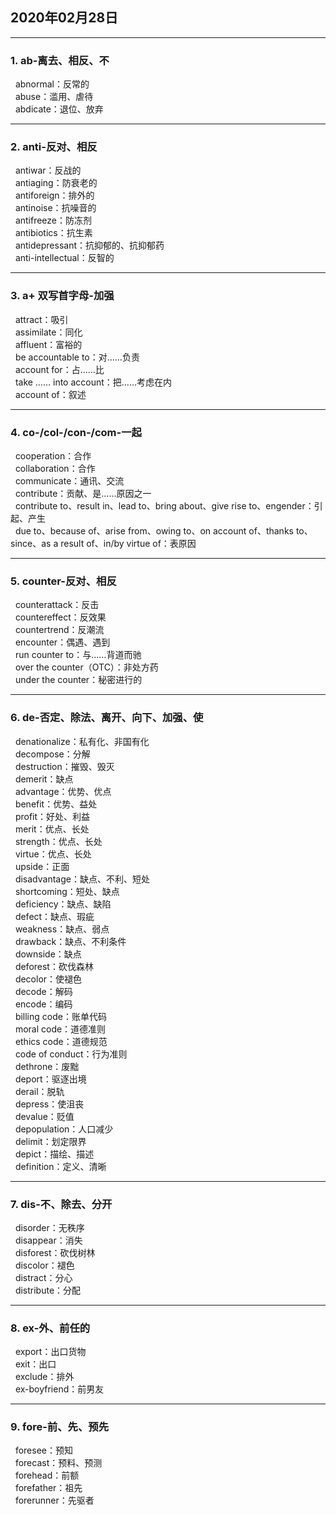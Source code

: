 ## 2020年02月28日
- - -
### 1. ab-离去、相反、不
&nbsp;&nbsp;abnormal：反常的  
&nbsp;&nbsp;abuse：滥用、虐待  
&nbsp;&nbsp;abdicate：退位、放弃  
- - -
### 2. anti-反对、相反
&nbsp;&nbsp;antiwar：反战的  
&nbsp;&nbsp;antiaging：防衰老的  
&nbsp;&nbsp;antiforeign：排外的  
&nbsp;&nbsp;antinoise：抗噪音的  
&nbsp;&nbsp;antifreeze：防冻剂  
&nbsp;&nbsp;antibiotics：抗生素  
&nbsp;&nbsp;antidepressant：抗抑郁的、抗抑郁药  
&nbsp;&nbsp;anti-intellectual：反智的  
- - -
### 3. a+ 双写首字母-加强
&nbsp;&nbsp;attract：吸引  
&nbsp;&nbsp;assimilate：同化  
&nbsp;&nbsp;affluent：富裕的  
&nbsp;&nbsp;be accountable to：对……负责  
&nbsp;&nbsp;account for：占……比  
&nbsp;&nbsp;take …… into account：把……考虑在内  
&nbsp;&nbsp;account of：叙述  
- - -
### 4. co-/col-/con-/com-一起 
&nbsp;&nbsp;cooperation：合作  
&nbsp;&nbsp;collaboration：合作  
&nbsp;&nbsp;communicate：通讯、交流  
&nbsp;&nbsp;contribute：贡献、是……原因之一  
&nbsp;&nbsp;contribute to、result in、lead to、bring about、give rise to、engender：引起、产生  
&nbsp;&nbsp;due to、because of、arise from、owing to、on account of、thanks to、since、as a result of、in/by virtue of：表原因  
- - -
### 5. counter-反对、相反  
&nbsp;&nbsp;counterattack：反击  
&nbsp;&nbsp;countereffect：反效果  
&nbsp;&nbsp;countertrend：反潮流  
&nbsp;&nbsp;encounter：偶遇、遇到  
&nbsp;&nbsp;run counter to：与……背道而驰  
&nbsp;&nbsp;over the counter（OTC）：非处方药  
&nbsp;&nbsp;under the counter：秘密进行的  
- - -
### 6. de-否定、除法、离开、向下、加强、使  
&nbsp;&nbsp;denationalize：私有化、非国有化  
&nbsp;&nbsp;decompose：分解  
&nbsp;&nbsp;destruction：摧毁、毁灭  
&nbsp;&nbsp;demerit：缺点  
&nbsp;&nbsp;advantage：优势、优点  
&nbsp;&nbsp;benefit：优势、益处  
&nbsp;&nbsp;profit：好处、利益  
&nbsp;&nbsp;merit：优点、长处  
&nbsp;&nbsp;strength：优点、长处  
&nbsp;&nbsp;virtue：优点、长处  
&nbsp;&nbsp;upside：正面  
&nbsp;&nbsp;disadvantage：缺点、不利、短处  
&nbsp;&nbsp;shortcoming：短处、缺点  
&nbsp;&nbsp;deficiency：缺点、缺陷  
&nbsp;&nbsp;defect：缺点、瑕疵  
&nbsp;&nbsp;weakness：缺点、弱点  
&nbsp;&nbsp;drawback：缺点、不利条件  
&nbsp;&nbsp;downside：缺点  
&nbsp;&nbsp;deforest：砍伐森林  
&nbsp;&nbsp;decolor：使褪色  
&nbsp;&nbsp;decode：解码  
&nbsp;&nbsp;encode：编码  
&nbsp;&nbsp;billing code：账单代码  
&nbsp;&nbsp;moral code：道德准则  
&nbsp;&nbsp;ethics code：道德规范  
&nbsp;&nbsp;code of conduct：行为准则  
&nbsp;&nbsp;dethrone：废黜  
&nbsp;&nbsp;deport：驱逐出境  
&nbsp;&nbsp;derail：脱轨  
&nbsp;&nbsp;depress：使沮丧  
&nbsp;&nbsp;devalue：贬值  
&nbsp;&nbsp;depopulation：人口减少  
&nbsp;&nbsp;delimit：划定限界  
&nbsp;&nbsp;depict：描绘、描述  
&nbsp;&nbsp;definition：定义、清晰  
- - -
### 7. dis-不、除去、分开  
&nbsp;&nbsp;disorder：无秩序  
&nbsp;&nbsp;disappear：消失  
&nbsp;&nbsp;disforest：砍伐树林  
&nbsp;&nbsp;discolor：褪色  
&nbsp;&nbsp;distract：分心  
&nbsp;&nbsp;distribute：分配  
- - -
### 8. ex-外、前任的  
&nbsp;&nbsp;export：出口货物  
&nbsp;&nbsp;exit：出口  
&nbsp;&nbsp;exclude：排外  
&nbsp;&nbsp;ex-boyfriend：前男友  
- - -
### 9. fore-前、先、预先  
&nbsp;&nbsp;foresee：预知  
&nbsp;&nbsp;forecast：预料、预测  
&nbsp;&nbsp;forehead：前额  
&nbsp;&nbsp;forefather：祖先  
&nbsp;&nbsp;forerunner：先驱者  